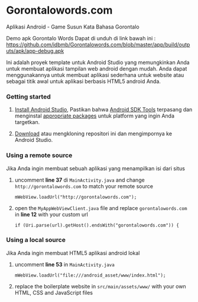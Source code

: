 # Gorontalowords.com
Aplikasi Android - Game Susun Kata Bahasa Gorontalo

Demo apk Gorontalo Words Dapat di unduh di link bawah ini :
https://github.com/idbmb/Gorontalowords.com/blob/master/app/build/outputs/apk/app-debug.apk

Ini adalah proyek template untuk Android Studio yang memungkinkan Anda untuk membuat aplikasi tampilan web android dengan mudah. Anda dapat menggunakannya untuk membuat aplikasi sederhana untuk website atau sebagai titik awal untuk aplikasi berbasis HTML5 android Anda.

### Getting started

1. [Install Android Studio](http://developer.android.com/sdk/index.html), Pastikan bahwa [Android SDK Tools](http://developer.android.com/sdk/index.html#Other) terpasang dan menginstal [appropriate packages](http://developer.android.com/sdk/installing/adding-packages.html) untuk platform yang ingin Anda targetkan.

2. [Download](https://github.com/idbmb/Gorontalowords.com/archive/master.zip) atau mengkloning repositori ini dan mengimpornya ke Android Studio.

### Using a remote source

Jika Anda ingin membuat sebuah aplikasi yang menampilkan isi dari situs

1. uncomment **line 37** di `MainActivity.java` and change `http://gorontalowords.com` to match your remote source

	```
	mWebView.loadUrl("http://gorontalowords.com");
	```

2. open the `MyAppWebViewClient.java` file and replace `gorontalowords.com` in **line 12** with your custom url

	```
	if (Uri.parse(url).getHost().endsWith("gorontalowords.com")) {
	```

### Using a local source

Jika Anda ingin membuat HTML5 aplikasi android lokal

1. uncomment **line 53** in `MainActivity.java`

	```
	mWebView.loadUrl("file:///android_asset/www/index.html");
	```

2. replace the boilerplate website in `src/main/assets/www/` with your own HTML, CSS and JavaScript files
